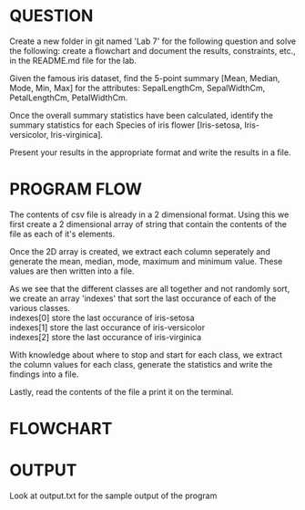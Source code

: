 # QUESTION  
Create a new folder in git named 'Lab 7' for the following question and solve the following: create a flowchart and document the results, constraints, etc., in the README.md file for the lab.  

Given the famous iris dataset, find the 5-point summary [Mean, Median, Mode, Min, Max] for the attributes: SepalLengthCm, SepalWidthCm, PetalLengthCm, PetalWidthCm.  

Once the overall summary statistics have been calculated, identify the summary statistics for each Species of iris flower [Iris-setosa, Iris-versicolor, Iris-virginica].  

Present your results in the appropriate format and write the results in a file.  

# PROGRAM FLOW  
The contents of csv file is already in a 2 dimensional format. Using this we first create a 2 dimensional array of string that contain the contents of the file as each of it's elements.  

Once the 2D array is created, we extract each column seperately and generate the mean, median, mode, maximum and minimum value. These values are then written into a file.  

As we see that the different classes are all together and not randomly sort, we create an array 'indexes' that sort the last occurance of each of the various classes.     
indexes[0] store the last occurance of iris-setosa  
indexes[1] store the last occurance of iris-versicolor    
indexes[2] store the last occurance of iris-virginica 

With knowledge about where to stop and start  for each class, we extract the column values for each class, generate the statistics and write the findings into a file.  
  
Lastly, read the contents of the file a print it on the terminal.  

# FLOWCHART  


# OUTPUT  
Look at output.txt for the sample output of the program  